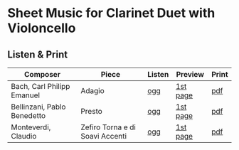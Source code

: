 # Sheet Music for Clarinet Duet with Violoncello

## Listen & Print

Composer | Piece | Listen | Preview | Print
-------- | ----- | ------ | ------- | -----
Bach, Carl Philipp Emanuel | Adagio | [ogg](http://cellist.bplaced.net/ogg/Bach,%20Carl%20Philipp%20Emanuel/bach_adagio.ogg) | [1st page](https://raw.githubusercontent.com/cellist/Lilypond-Sheet-Music/master/Klar%2C%20Klar%2C%20Vlc/Bach%2C%20Carl%20Philipp%20Emanuel/Adagio/preview.png) | [pdf](https://github.com/cellist/Lilypond-Sheet-Music/raw/master/Klar%2C%20Klar%2C%20Vlc/Bach%2C%20Carl%20Philipp%20Emanuel/Adagio/bach_adagio.pdf)
Bellinzani, Pablo Benedetto | Presto | [ogg](http://cellist.bplaced.net/ogg/Bellinzani,%20Pablo%20Benedetto/bellinzani_presto.ogg) | [1st page](https://raw.githubusercontent.com/cellist/Lilypond-Sheet-Music/master/Klar%2C%20Klar%2C%20Vlc/Bellinzani%2C%20Pablo%20Benedetto/Presto/preview.png) | [pdf](https://github.com/cellist/Lilypond-Sheet-Music/raw/master/Klar%2C%20Klar%2C%20Vlc/Bellinzani%2C%20Pablo%20Benedetto/Presto/bellinzani_presto.pdf)
Monteverdi, Claudio | Zefiro Torna e di Soavi Accenti | [ogg](http://cellist.bplaced.net/ogg/Monteverdi,%20Claudio/monteverdi_zefiro_torna_klar_klar_vlc.ogg) | [1st page](https://raw.githubusercontent.com/cellist/Lilypond-Sheet-Music/master/Klar%2C%20Klar%2C%20Vlc/Monteverdi%2C%20Claudio/Zefiro%20Torna/preview.png) | [pdf](https://github.com/cellist/Lilypond-Sheet-Music/raw/master/Klar%2C%20Klar%2C%20Vlc/Monteverdi%2C%20Claudio/Zefiro%20Torna/monteverdi_zefiro_torna.pdf)
